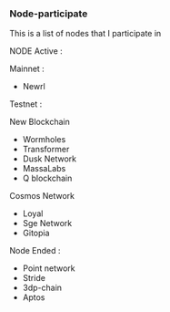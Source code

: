 ### Node-participate
This is a list of nodes that I participate in

NODE Active :

Mainnet :
* Newrl

Testnet :

New Blockchain
* Wormholes
* Transformer
* Dusk Network
* MassaLabs
* Q blockchain

Cosmos Network
* Loyal
* Sge Network
* Gitopia

Node Ended :
* Point network
* Stride
* 3dp-chain
* Aptos
